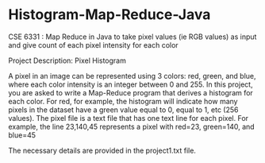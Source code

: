 # Histogram-Map-Reduce-Java
CSE 6331 : Map Reduce in Java to take pixel values (ie RGB values) as input and give count of each pixel intensity for each color

Project Description: Pixel Histogram

A pixel in an image can be represented using 3 colors: red, green, and blue, where each color intensity is an integer between 0 and 255. 
In this project, you are asked to write a Map-Reduce program that derives a histogram for each color. 
For red, for example, the histogram will indicate how many pixels in the dataset have a green value equal to 0, equal to 1, etc (256 values).
The pixel file is a text file that has one text line for each pixel. 
For example, the line
23,140,45
represents a pixel with red=23, green=140, and blue=45

The necessary details are provided in the project1.txt file.
